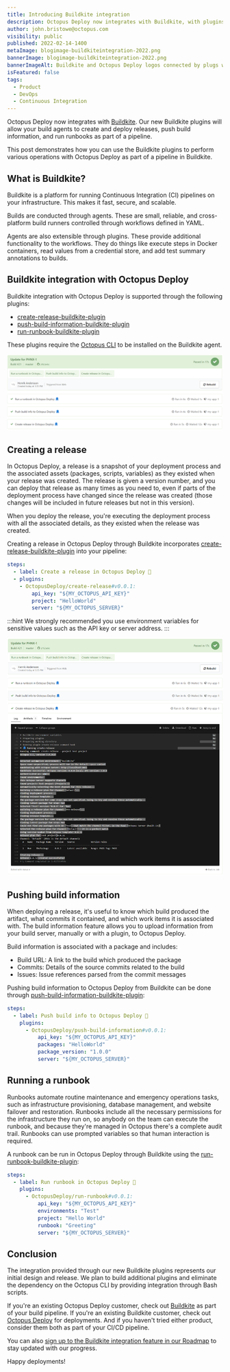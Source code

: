 ```yaml
---
title: Introducing Buildkite integration
description: Octopus Deploy now integrates with Buildkite, with plugins that are available for build agents. Learn how to use these new plugins.
author: john.bristowe@octopus.com
visibility: public
published: 2022-02-14-1400
metaImage: blogimage-buildkiteintegration-2022.png
bannerImage: blogimage-buildkiteintegration-2022.png
bannerImageAlt: Buildkite and Octopus Deploy logos connected by plugs with little stars around the connection.
isFeatured: false
tags: 
  - Product
  - DevOps
  - Continuous Integration
---
```


Octopus Deploy now integrates with [Buildkite](https://buildkite.com/). Our new Buildkite plugins will allow your build agents to create and deploy releases, push build information, and run runbooks as part of a pipeline.  

This post demonstrates how you can use the Buildkite plugins to perform various operations with Octopus Deploy as part of a pipeline in Buildkite.

## What is Buildkite?

Buildkite is a platform for running Continuous Integration (CI) pipelines on your infrastructure. This makes it fast, secure, and scalable.

Builds are conducted through agents. These are small, reliable, and cross-platform build runners controlled through workflows defined in YAML. 

Agents are also extensible through plugins. These provide additional functionality to the workflows. They do things like execute steps in Docker containers, read values from a credential store, and add test summary annotations to builds.

## Buildkite integration with Octopus Deploy

Buildkite integration with Octopus Deploy is supported through the following plugins:

- [create-release-buildkite-plugin](https://github.com/OctopusDeploy/create-release-buildkite-plugin)
- [push-build-information-buildkite-plugin](https://github.com/OctopusDeploy/push-build-information-buildkite-plugin)
- [run-runbook-buildkite-plugin](https://github.com/OctopusDeploy/run-runbook-buildkite-plugin)

These plugins require the [Octopus CLI](https://octopus.com/downloads/octopuscli) to be installed on the Buildkite agent.

![Buildkite Agent Runs](buildkite-agent-runs.png)

## Creating a release

In Octopus Deploy, a release is a snapshot of your deployment process and the associated assets (packages, scripts, variables) as they existed when your release was created. The release is given a version number, and you can deploy that release as many times as you need to, even if parts of the deployment process have changed since the release was created (those changes will be included in future releases but not in this version).

When you deploy the release, you're executing the deployment process with all the associated details, as they existed when the release was created.

Creating a release in Octopus Deploy through Buildkite incorporates [create-release-buildkite-plugin](https://github.com/OctopusDeploy/create-release-buildkite-plugin) into your pipeline:

```yaml
steps:
  - label: Create a release in Octopus Deploy 🐙
  - plugins: 
    - OctopusDeploy/create-release#v0.0.1:
        api_key: "${MY_OCTOPUS_API_KEY}"
        project: "HelloWorld"
        server: "${MY_OCTOPUS_SERVER}"
```

:::hint
We strongly recommended you use environment variables for sensitive values such as the API key or server address.
:::

![Buildkite Agent Runs Output](buildkite-agent-runs-output.png)

## Pushing build information

When deploying a release, it's useful to know which build produced the artifact, what commits it contained, and which work items it is associated with. The build information feature allows you to upload information from your build server, manually or with a plugin, to Octopus Deploy.

Build information is associated with a package and includes:

- Build URL: A link to the build which produced the package
- Commits: Details of the source commits related to the build
- Issues: Issue references parsed from the commit messages

Pushing build information to Octopus Deploy from Buildkite can be done through [push-build-information-buildkite-plugin](https://github.com/OctopusDeploy/push-build-information-buildkite-plugin):

```yaml
steps:
  - label: Push build info to Octopus Deploy 🐙
    plugins: 
      - OctopusDeploy/push-build-information#v0.0.1:
          api_key: "${MY_OCTOPUS_API_KEY}"
          packages: "HelloWorld"
          package_version: "1.0.0"
          server: "${MY_OCTOPUS_SERVER}"
```

## Running a runbook

Runbooks automate routine maintenance and emergency operations tasks, such as infrastructure provisioning, database management, and website failover and restoration. Runbooks include all the necessary permissions for the infrastructure they run on, so anybody on the team can execute the runbook, and because they're managed in Octopus there's a complete audit trail. Runbooks can use prompted variables so that human interaction is required.

A runbook can be run in Octopus Deploy through Buildkite using the [run-runbook-buildkite-plugin](https://github.com/OctopusDeploy/run-runbook-buildkite-plugin):

```yaml
steps:
  - label: Run runbook in Octopus Deploy 🐙
    plugins: 
      - OctopusDeploy/run-runbook#v0.0.1:
          api_key: "${MY_OCTOPUS_API_KEY}"
          environments: "Test"
          project: "Hello World"
          runbook: "Greeting"
          server: "${MY_OCTOPUS_SERVER}"
```

## Conclusion

The integration provided through our new Buildkite plugins represents our initial design and release. We plan to build additional plugins and eliminate the dependency on the Octopus CLI by providing integration through Bash scripts.

If you're an existing Octopus Deploy customer, check out [Buildkite](https://buildkite.com/) as part of your build pipeline. If you're an existing Buildkite customer, check out [Octopus Deploy](https://octopus.com/start) for deployments. And if you haven't tried either product, consider them both as part of your CI/CD pipeline.

You can also [sign up to the Buildkite integration feature in our Roadmap](https://octopus.com/company/roadmap#buildkite) to stay updated with our progress.

Happy deployments!
